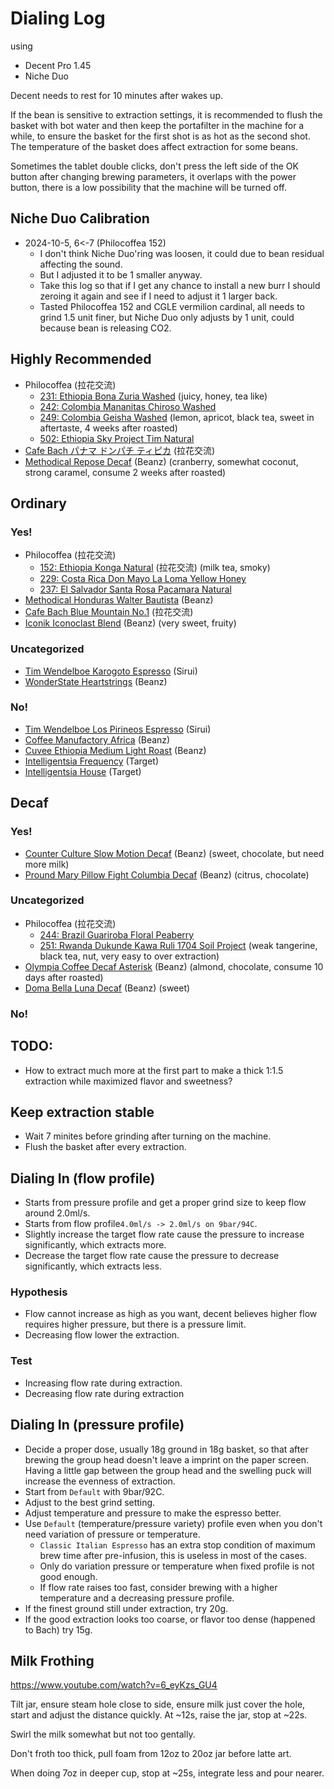 # Dialing Log

using

- Decent Pro 1.45
- Niche Duo

Decent needs to rest for 10 minutes after wakes up.

If the bean is sensitive to extraction settings,
it is recommended to flush the basket with bot water and then keep the portafilter in the machine for a while,
to ensure the basket for the first shot is as hot as the second shot.
The temperature of the basket does affect extraction for some beans.

Sometimes the tablet double clicks, don't press the left side of the OK button after changing brewing parameters, it overlaps with the power button, there is a low possibility that the machine will be turned off. 

## Niche Duo Calibration

- 2024-10-5, 6<-7 (Philocoffea 152)
  - I don't think Niche Duo'ring was loosen, it could due to bean residual affecting the sound.
  - But I adjusted it to be 1 smaller anyway.
  - Take this log so that if I get any chance to install a new burr I should zeroing it again and see if I need to adjust it 1 larger back.
  - Tasted Philocoffea 152 and CGLE vermilion cardinal, all needs to grind 1.5 unit finer, but Niche Duo only adjusts by 1 unit, could because bean is releasing CO2.

## Highly Recommended

- Philocoffea (拉花交流)
  - [231: Ethiopia Bona Zuria Washed](./2024-11/Philocoffea-231.md) (juicy, honey, tea like)
  - [242: Colombia Mananitas Chiroso Washed](./2025-01/Philocoffea-242.md)
  - [249: Colombia Geisha Washed](./2025-01/Philocoffea-249.md) (lemon, apricot, black tea, sweet in aftertaste, 4 weeks after roasted)
  - [502: Ethiopia Sky Project Tim Natural](./2025-02/Philocoffea-502.md)
- [Cafe Bach パナマ ドンパチ ティピカ](./2024-10/Cafe-Bach-Panama-Donpachi-Teppika.md) (拉花交流)
- [Methodical Repose Decaf](./2024-10/Methodical-Repose-Decaf.md) (Beanz) (cranberry, somewhat coconut, strong caramel, consume 2 weeks after roasted)

## Ordinary

### Yes!

- Philocoffea (拉花交流)
  - [152: Ethiopia Konga Natural](./2024-11/Philocoffea-152.md) (拉花交流) (milk tea, smoky)
  - [229: Costa Rica Don Mayo La Loma Yellow Honey](./2024-12/Philocoffea-229.md)
  - [237: El Salvador Santa Rosa Pacamara Natural](./2024-12/Philocoffea-237.md)
- [Methodical Honduras Walter Bautista](./2024-12/Methodical-Honduras.md) (Beanz)
- [Cafe Bach Blue Mountain No.1](./2024-10/Cafe-Bach-Blue-Mountain-No1.md) (拉花交流)
- [Iconik Iconoclast Blend](./2024-09/Iconik-Iconoclast-Blend.md) (Beanz) (very sweet, fruity)

### Uncategorized

- [Tim Wendelboe Karogoto Espresso](./2025-02/Tim-Wendelboe-Karagoto-Espresso.md) (Sirui)
- [WonderState Heartstrings](./2024-09/WonderState-Heartstrings.md) (Beanz)

### No!

- [Tim Wendelboe Los Pirineos Espresso](./2025-02/Tim-Wendelboe-Los-Pirineos-Espresso.md) (Sirui)
- [Coffee Manufactory Africa](./2024-11/Coffee-Manufactory-Africa.md) (Beanz)
- [Cuvee Ethiopia Medium Light Roast](./2024-11/Cuvee-Ethiopia.md) (Beanz)
- [Intelligentsia Frequency](./2024-09/Intelligentsia-Frequency.md) (Target)
- [Intelligentsia House](./2024-09/Intelligentsia-House.md) (Target)

## Decaf

### Yes!

- [Counter Culture Slow Motion Decaf](./2025-02/Counter-Culture-Slow-Motion-Decaf.md) (Beanz) (sweet, chocolate, but need more milk)
- [Pround Mary Pillow Fight Columbia Decaf](./2024-09/Proud-Mary-Pillow-Fight-Columbia-Decaf.md) (Beanz) (citrus, chocolate)

### Uncategorized

- Philocoffea (拉花交流)
  - [244: Brazil Guariroba Floral Peaberry](./2025-03/Philocoffea-244.md)
  - [251: Rwanda Dukunde Kawa Ruli 1704 Soil Project](./2025-03/Philocoffea-251.md) (weak tangerine, black tea, nut, very easy to over extraction)
- [Olympia Coffee Decaf Asterisk](./2024-12/Olympia-Coffee-Decaf-Asterisk.md) (Beanz) (almond, chocolate, consume 10 days after roasted)
- [Doma Bella Luna Decaf](./2024-09/Doma-Bella-Luna-Decaf.md) (Beanz) (sweet)

### No!

## TODO:

- How to extract much more at the first part to make a thick 1:1.5 extraction while maximized flavor and sweetness?

## Keep extraction stable

- Wait 7 minites before grinding after turning on the machine.
- Flush the basket after every extraction.

## Dialing In (flow profile)

- Starts from pressure profile and get a proper grind size to keep flow around 2.0ml/s.
- Starts from flow profile`4.0ml/s -> 2.0ml/s on 9bar/94C`.
- Slightly increase the target flow rate cause the pressure to increase significantly, which extracts more.
- Decrease the target flow rate cause the pressure to decrease significantly, which extracts less.

### Hypothesis

- Flow cannot increase as high as you want, decent believes higher flow requires higher pressure, but there is a pressure limit.
- Decreasing flow lower the extraction.

### Test

- Increasing flow rate during extraction.
- Decreasing flow rate during extraction

## Dialing In (pressure profile)

- Decide a proper dose, usually 18g ground in 18g basket, so that after brewing the group head doesn't leave a imprint on the paper screen. Having a little gap between the group head and the swelling puck will increase the evenness of extraction.
- Start from `Default` with 9bar/92C.
- Adjust to the best grind setting.
- Adjust temperature and pressure to make the espresso better.
- Use `Default` (temperature/pressure variety) profile even when you don't need variation of pressure or temperature.
  - `Classic Italian Espresso` has an extra stop condition of maximum brew time after pre-infusion, this is useless in most of the cases.
  - Only do variation pressure or temperature when fixed profile is not good enough.
  - If flow rate raises too fast, consider brewing with a higher temperature and a decreasing pressure profile.
- If the finest ground still under extraction, try 20g.
- If the good extraction looks too coarse, or flavor too dense (happened to Bach) try 15g.

## Milk Frothing

https://www.youtube.com/watch?v=6_eyKzs_GU4

Tilt jar,
ensure steam hole close to side,
ensure milk just cover the hole,
start and adjust the distance quickly.
At \~12s, raise the jar, stop at \~22s.

Swirl the milk somewhat but not too gentally.

Don't froth too thick,
pull foam from 12oz to 20oz jar before latte art.

When doing 7oz in deeper cup,
stop at \~25s,
integrate less and pour nearer.

